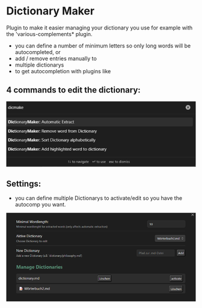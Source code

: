 # Dictionary Maker

Plugin to make it easier managing your dictionary you use for example with the 'various-complements* plugin. 

- you can define a number of minimum letters so only long words will be autocompleted, or 
- add / remove entries manually to 
- multiple dictionarys
- to get autocompletion with plugins like 

## 4 commands to edit the dictionary: 

![commands](commands.png)


## Settings: 

- you can define multiple Dictionarys to activate/edit so you have the autocomp you want. 

![settings](settings.png)